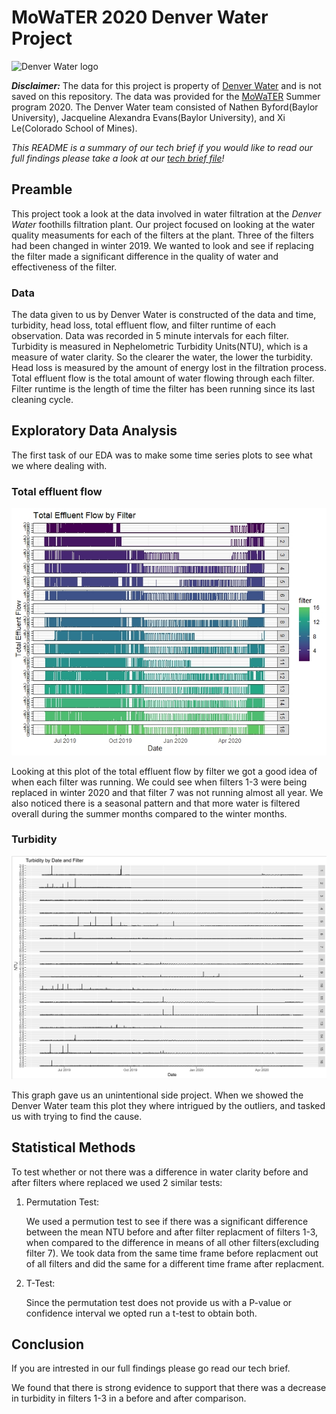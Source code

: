 # MoWaTER 2020 Denver Water Project
![Denver Water logo](https://www.denverwater.org/sites/default/files/DW-Horizontal.png)

***Disclaimer:*** The data for this project is property of [Denver Water](https://www.denverwater.org/) and is not saved on this repository. The data was provided for the [MoWaTER](https://www.baylor.edu/mowater/) Summer program 2020. The Denver Water team consisted of Nathen Byford(Baylor University), Jacqueline Alexandra Evans(Baylor University), and Xi Le(Colorado School of Mines). 

*This README is a summary of our tech brief if you would like to read our full findings please take a look at our [tech brief file](https://github.com/nathenbyford/MoWaTER/blob/master/Summer2020_DW_TechBrief.pdf)!*

## Preamble
This project took a look at the data involved in water filtration at the *Denver Water* foothills filtration plant. Our project focused on looking at the water quality measuments for each of the filters at the plant. Three of the filters had been changed in winter 2019. We wanted to look and see if replacing the filter made a significant difference in the quality of water and effectiveness of the filter.

### Data
The data given to us by Denver Water is constructed of the data and time, turbidity,  head loss, total effluent flow, and filter runtime of each observation.
Data was recorded in 5 minute intervals for each filter. Turbidity is measured in Nephelometric Turbidity Units(NTU), which is a measure of water clarity. So the clearer the water, the lower the turbidity. Head loss is measured by the amount of energy lost in the filtration process. Total effluent flow is the total amount of water flowing through each filter. Filter runtime is the length of time the filter has been running since its last cleaning cycle.

## Exploratory Data Analysis
The first task of our EDA was to make some time series plots to see what we where dealing with.

### Total effluent flow
![Total eff flow](https://raw.githubusercontent.com/nathenbyford/MoWaTER/master/plots/All%20filter%20flow.jpeg)

Looking at this plot of the total effluent flow by filter we got a good idea of when each filter was running. We could see when filters 1-3 were being replaced in winter 2020 and that filter 7 was not running almost all year. We also noticed there is a seasonal pattern and that more water is filtered overall during the summer months compared to the winter months.

### Turbidity
![NTU](https://raw.githubusercontent.com/nathenbyford/MoWaTER/master/plots/NTU.PNG)

This graph gave us an unintentional side project. When we showed the Denver Water team this plot they where intrigued by the outliers, and tasked us with trying to find the cause.

## Statistical Methods
To test whether or not there was a difference in water clarity before and after filters where replaced we used 2 similar tests:
1. Permutation Test:

    We used a permution test to see if there was a significant difference between the mean NTU before and after filter replacment of filters 1-3, when compared to  the difference in means of all other filters(excluding filter 7). We took data from the same time frame before replacment out of all filters and did the same for   a different time frame after replacment.

2. T-Test:
    
    Since the permutation test does not provide us with a P-value or confidence interval we opted run a t-test to obtain both.
    
## Conclusion
If you are intrested in our full findings please go read our tech brief.

We found that there is strong evidence to support that there was a decrease in turbidity in filters 1-3 in a before and after comparison.

